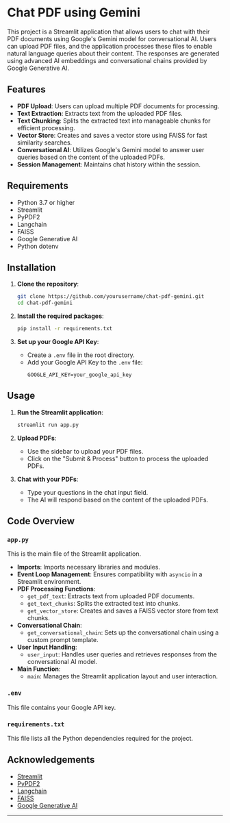 # Chat PDF using Gemini

This project is a Streamlit application that allows users to chat with their PDF documents using Google's Gemini model for conversational AI. Users can upload PDF files, and the application processes these files to enable natural language queries about their content. The responses are generated using advanced AI embeddings and conversational chains provided by Google Generative AI.

## Features

- **PDF Upload**: Users can upload multiple PDF documents for processing.
- **Text Extraction**: Extracts text from the uploaded PDF files.
- **Text Chunking**: Splits the extracted text into manageable chunks for efficient processing.
- **Vector Store**: Creates and saves a vector store using FAISS for fast similarity searches.
- **Conversational AI**: Utilizes Google's Gemini model to answer user queries based on the content of the uploaded PDFs.
- **Session Management**: Maintains chat history within the session.

## Requirements

- Python 3.7 or higher
- Streamlit
- PyPDF2
- Langchain
- FAISS
- Google Generative AI
- Python dotenv

## Installation

1. **Clone the repository**:
    ```bash
    git clone https://github.com/yourusername/chat-pdf-gemini.git
    cd chat-pdf-gemini
    ```

2. **Install the required packages**:
    ```bash
    pip install -r requirements.txt
    ```

3. **Set up your Google API Key**:
    - Create a `.env` file in the root directory.
    - Add your Google API Key to the `.env` file:
      ```env
      GOOGLE_API_KEY=your_google_api_key
      ```

## Usage

1. **Run the Streamlit application**:
    ```bash
    streamlit run app.py
    ```

2. **Upload PDFs**:
    - Use the sidebar to upload your PDF files.
    - Click on the "Submit & Process" button to process the uploaded PDFs.

3. **Chat with your PDFs**:
    - Type your questions in the chat input field.
    - The AI will respond based on the content of the uploaded PDFs.

## Code Overview

### `app.py`

This is the main file of the Streamlit application.

- **Imports**: Imports necessary libraries and modules.
- **Event Loop Management**: Ensures compatibility with `asyncio` in a Streamlit environment.
- **PDF Processing Functions**:
  - `get_pdf_text`: Extracts text from uploaded PDF documents.
  - `get_text_chunks`: Splits the extracted text into chunks.
  - `get_vector_store`: Creates and saves a FAISS vector store from text chunks.
- **Conversational Chain**:
  - `get_conversational_chain`: Sets up the conversational chain using a custom prompt template.
- **User Input Handling**:
  - `user_input`: Handles user queries and retrieves responses from the conversational AI model.
- **Main Function**:
  - `main`: Manages the Streamlit application layout and user interaction.

### `.env`

This file contains your Google API key.

### `requirements.txt`

This file lists all the Python dependencies required for the project.


## Acknowledgements

- [Streamlit](https://www.streamlit.io/)
- [PyPDF2](https://pypdf2.readthedocs.io/en/latest/)
- [Langchain](https://www.langchain.com/)
- [FAISS](https://faiss.ai/)
- [Google Generative AI](https://ai.google/)

---

